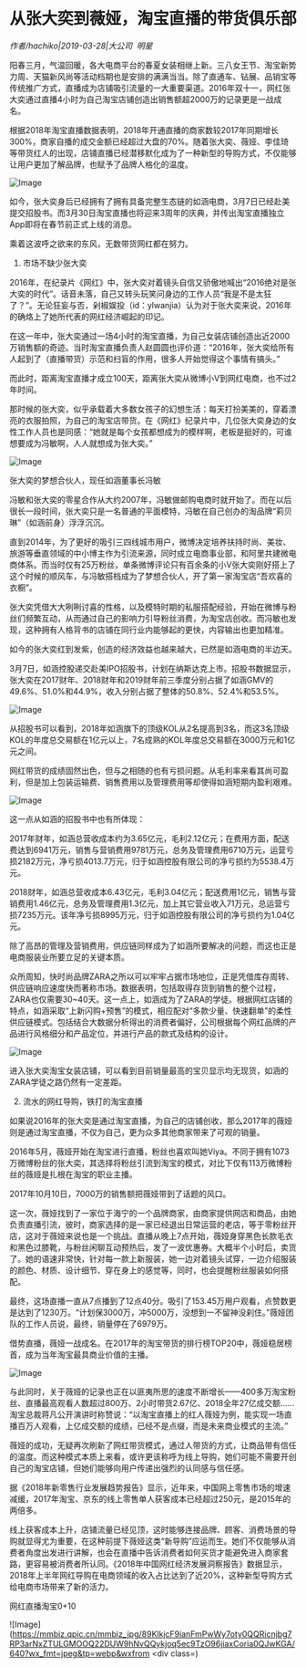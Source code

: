 # 从张大奕到薇娅，淘宝直播的带货俱乐部

*作者/hachiko|2019-03-28|大公司 
                                                明星*

阳春三月，气温回暖，各大电商平台的春夏女装相继上新。三八女王节、淘宝新势力周、天猫新风尚等活动档期也是安排的满满当当。除了直通车、钻展、品销宝等传统推广方式，直播成为店铺吸引流量的一大重要渠道。2016年双十一，网红张大奕通过直播4小时为自己淘宝店铺创造出销售额超2000万的记录更是一战成名。

根据2018年淘宝直播数据表明，2018年开通直播的商家数较2017年同期增长300%，商家自播的成交金额已经超过大盘的70%。随着张大奕、薇娅、李佳琦等带货红人的出现，店铺直播已经潜移默化成为了一种新型的导购方式，不仅能够让用户更加了解品牌，也赋予了品牌人格化的温度。

![Image](https://mmbiz.qpic.cn/mmbiz_jpg/89KlkjcF9ianFmPwWy7oty0QQRicnjbg7Ricdq1odaNZo7SeVeibnWWKFYnjUAvFjI0qlLUrEGP5kKja1MicALRjK2g/640?wx_fmt=jpeg&tp=webp&wxfrom=5&wx_lazy=1&wx_co=1)

如今，张大奕身后已经拥有了拥有具备完整生态链的如涵电商，3月7日已经赴美提交招股书。而3月30日淘宝直播也将迎来3周年的庆典，并传出淘宝直播独立App即将在春节前正式上线的消息。

乘着这波呼之欲来的东风，无数带货网红都在努力。

1. 市场不缺少张大奕

2016年，在纪录片《网红》中，张大奕对着镜头自信又骄傲地喊出“2016绝对是张大奕的时代”。话音未落，自己又转头玩笑问身边的工作人员“我是不是太狂了？”。无论狂妄与否，剁椒娱投（id：ylwanjia）认为对于张大奕来说，2016年的确烙上了她所代表的网红经济崛起的印记。

在这一年中，张大奕通过一场4小时的淘宝直播，为自己女装店铺创造出近2000万销售额的奇迹。当时淘宝直播负责人赵圆圆也评价道：“2016年，张大奕给所有人起到了（直播带货）示范和扫盲的作用，很多人开始觉得这个事情有搞头。”

而此时，距离淘宝直播才成立100天，距离张大奕从微博小V到网红电商，也不过2年时间。

那时候的张大奕，似乎承载着大多数女孩子的幻想生活：每天打扮美美的，穿着漂亮的衣服拍照，为自己的淘宝店带货。在《网红》纪录片中，几位张大奕身边的女性工作人员也是同感：“她就是每个女孩都想成为的模样啊，老板是挺好的，可谁想要成为冯敏啊，人人就想成为张大奕。”

![Image](https://mmbiz.qpic.cn/mmbiz_png/89KlkjcF9ianFmPwWy7oty0QQRicnjbg7R4nR77Eficaiatz4GicUtmtawZLLc0icGgwtRnDRZGAxtk6OS7DrTQjKHZQ/640?wx_fmt=png&tp=webp&wxfrom=5&wx_lazy=1&wx_co=1)

张大奕的梦想合伙人，现任如涵董事长冯敏

冯敏和张大奕的零星合作从大约2007年，冯敏做邮购电商时就开始了。而在以后很长一段时间，张大奕只是一名普通的平面模特，冯敏在自己创办的淘品牌“莉贝琳”（如涵前身）浮浮沉沉。

直到2014年，为了更好的吸引三四线城市用户，微博决定培养扶持时尚、美妆、旅游等垂直领域的中小博主作为引流来源，同时成立电商事业部，和阿里共建微电商体系。而当时仅有25万粉丝，单条微博评论只有百余条的小V张大奕刚好搭上了这个时候的顺风车，与冯敏搭档成为了梦想合伙人，开了第一家淘宝店“吾欢喜的衣橱”。

张大奕凭借大大咧咧讨喜的性格，以及模特时期的私服搭配经验，开始在微博与粉丝们频繁互动，从而通过自己的影响力引导粉丝消费，为淘宝店创收。而冯敏也发现，这种拥有人格背书的店铺在同行业内能够起的更快，内容输出也更加精准。

如今的张大奕红到发紫，创造的经济效益也越来越大，已然是如涵电商的半边天。

3月7日，如涵控股递交赴美IPO招股书，计划在纳斯达克上市。招股书数据显示，张大奕在2017财年、2018财年和2019财年前三季度分别占据了如涵GMV的49.6%、51.0%和44.9%，收入分别占据了整体的50.8%、52.4%和53.5%。

![Image](https://mmbiz.qpic.cn/mmbiz_png/89KlkjcF9ianFmPwWy7oty0QQRicnjbg7RDocicN6AdyWaYjzlhp9x1bEzrF4RXDyf81vAEoVyKzU36Pk3aHADMWg/640?wx_fmt=png&tp=webp&wxfrom=5&wx_lazy=1&wx_co=1)

从招股书可以看到，2018年如涵旗下的顶级KOL从2名提高到3名，而这3名顶级KOL的年度总交易额在1亿元以上，7名成熟的KOL年度总交易额在3000万元和1亿元之间。

网红带货的成绩固然出色，但与之相随的也有亏损问题。从毛利率来看其尚可盈利，但是加上包装运输费、销售费用以及管理费用等却使得如涵短期内盈利艰难。

![Image](https://mmbiz.qpic.cn/mmbiz_png/89KlkjcF9ianFmPwWy7oty0QQRicnjbg7RytRBcmicZ9kuW5ZTfn2JhNJQ4pATd2jgPJT3pWicliaukK0UQKHbFazlQ/640?wx_fmt=png&tp=webp&wxfrom=5&wx_lazy=1&wx_co=1)

这一点从如涵的招股书中也有所体现：

2017年财年，如涵总营收成本约为3.65亿元，毛利2.12亿元；在费用方面，配送费达到6941万元，销售与营销费用9781万元，总务及管理费用6710万元，运营亏损2182万元，净亏损4013.7万元，归于如涵控股有限公司的净亏损约为5538.4万元。

2018财年，如涵总营收成本6.43亿元，毛利3.04亿元；配送费用1亿元，销售与营销费用1.46亿元，总务及管理费用1.3亿元，加上其它营业收入71万元，总运营亏损7235万元。该年净亏损8995万元，归于如涵控股有限公司的净亏损约为1.04亿元。

除了高昂的管理及营销费用，供应链同样成为了如涵所要解决的问题，而这也正是电商服装业所要立足的关键本质。

众所周知，快时尚品牌ZARA之所以可以牢牢占据市场地位，正是凭借库存周转、供应链响应速度快而著称市场。数据表明，包括取得存货到销售的整个过程，ZARA也仅需要30~40天。这一点上，如涵成为了ZARA的学徒。根据网红店铺的特点，如涵采取“上新闪购+预售”的模式，相应配对“多款少量、快速翻单”的柔性供应链模式。包括结合大数据分析得出的消费者偏好，公司根据每个网红品牌的产品进行风格细分和产品定位，并进行产品的款式及结构的设计。

![Image](https://mmbiz.qpic.cn/mmbiz_jpg/89KlkjcF9ialxInk9plic7geia7bTXSiceAzlJ3CfVNLxTiaEpOeHuicTtMsibKuZXmRnQlMfKBe5pk9puQcDUPZQPaibA/640?wx_fmt=jpeg&tp=webp&wxfrom=5&wx_lazy=1&wx_co=1)

进入张大奕淘宝女装店铺，可以看到目前销量最高的宝贝显示均无现货，如涵的ZARA学徒之路仍然有一定差距。

2. 流水的网红导购，铁打的淘宝直播

如果说2016年的张大奕是通过淘宝直播，为自己的店铺创收，那么2017年的薇娅则是通过淘宝直播，不仅为自己，更为众多其他商家带来了可观的销量。

2016年5月，薇娅开始在淘宝进行直播，粉丝也喜欢叫她Viya。不同于拥有1073万微博粉丝的张大奕，其选择将粉丝引流到淘宝的模式，对比下仅有113万微博粉丝的薇娅是扎根在淘宝的职业主播。

2017年10月10日，7000万的销售额把薇娅带到了话题的风口。

这一次，薇娅找到了一家位于海宁的一个品牌商家，由商家提供网店和商品，由她负责直播引流，彼时，商家选择的是一家已经退出日常运营的老店，等于零粉丝开店，这对于薇娅来说也是一个挑战。直播从晚上7点开始，薇娅身穿黑色长款毛衣和黑色过膝靴，与粉丝闲聊互动预热后，发了一波优惠券。大概半个小时后，卖货了。她的语速非常快，针对每一款上新服装，她一边对着镜头试穿，一边介绍服装的颜色、材质、设计细节、穿在身上的感觉等，同时，也会提醒粉丝服装如何搭配。

最终，这场直播一直从7点播到了12点40分。吸引了153.45万用户观看，点赞数更是达到了1230万。“计划保3000万，冲5000万，没想到一不留神没刹住。”薇娅团队的工作人员说，最终，销量停在了6979万。

借势直播，薇娅一战成名。在2017年的淘宝带货的排行榜TOP20中，薇娅稳居榜首，成为当年淘宝最具商业价值的主播。

![Image](https://mmbiz.qpic.cn/mmbiz_jpg/89KlkjcF9ialxInk9plic7geia7bTXSiceAzUlcaM0U5SPF1bsCMib5HBbP6q6e2Fq12xvjC7dhy2tjI1veXibSyPZ5w/640?wx_fmt=jpeg&tp=webp&wxfrom=5&wx_lazy=1&wx_co=1)

与此同时，关于薇娅的记录也正在以匪夷所思的速度不断增长——400多万淘宝粉丝、直播最高观看人数超过800万、2小时带货2.67亿、2018全年27亿成交额……淘宝总裁蒋凡公开演讲时称赞说：“以淘宝直播上的红人薇娅为例，能实现一场直播百万人观看，上亿成交额的成绩，已经不是点缀，而是未来商业模式的主流。”

薇娅的成功，无疑再次刷新了网红带货模式，通过人带货的方式，让商品带有信任的温度。而这种模式本质上来看，或许更该称呼为线上导购，她们可能不需要开创自己的淘宝店铺，但她们能够向用户传递出强烈的认同感与信任感。

据《2018年新零售行业发展趋势报告》显示，近年来，中国网上零售市场的增速减缓，2017年淘宝、京东的线上零售单人获客成本已经超过250元，是2015年的两倍多。

线上获客成本上升，店铺流量已经见顶，这时能够连接品牌、顾客、消费场景的导购就显得尤为重要，在这种前提下薇娅这类“新导购”应运而生。她们不仅能够从消费者角度出发进行讲解，也会在直播中告诉消费者如何买货才能避免进入商家套路，更容易被消费者所认同。《2018年中国网红经济发展洞察报告》数据显示，2018年上半年网红导购在电商领域的收入占比达到了近20%，这种新型导购方式给电商市场带来了新的活力。

网红直播淘宝0+10

![Image](https://mmbiz.qpic.cn/mmbiz_jpg/89KlkjcF9ianFmPwWy7oty0QQRicnjbg7RP3arNxZTULGMOOQ22DUW9hNvQQykjoq5ec9TzO96jiaxCoria0QJwKGA/640?wx_fmt=jpeg&tp=webp&wxfrom
                </section>
                <div class=)


